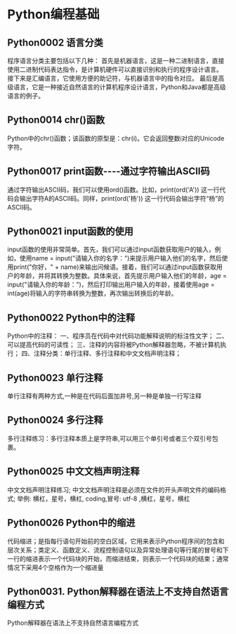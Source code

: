 # Python编程基础

## Python0002 语言分类
程序语言分类主要包括以下几种：
首先是机器语言，这是一种二进制语言，直接使用二进制代码表达指令，是计算机硬件可以直接识别和执行的程序设计语言。
接下来是汇编语言，它使用方便的助记符，与机器语言中的指令对应。
最后是高级语言，它是一种接近自然语言的计算机程序设计语言，Python和Java都是高级语言的例子。

## Python0014 chr()函数
Python中的chr()函数；该函数的原型是：chr(i)。它会返回整数i对应的Unicode字符。

## Python0017 print函数----通过字符输出ASCII码
通过字符输出ASCII码，我们可以使用ord()函数。比如，print(ord('A')) 这一行代码会输出字符A的ASCII码。同样，print(ord('杨')) 这一行代码会输出字符“杨”的ASCII码。

## Python0021 input函数的使用
input函数的使用非常简单。首先，我们可以通过input函数获取用户的输入，例如，使用name = input("请输入你的名字：")来提示用户输入他们的名字，然后使用print("你好，" + name)来输出问候语。接着，我们可以通过input函数获取用户的年龄，并将其转换为整数。具体来说，首先提示用户输入他们的年龄，age = input("请输入你的年龄：")，然后打印输出用户输入的年龄，接着使用age = int(age)将输入的字符串转换为整数，再次输出转换后的年龄。

## Python0022 Python中的注释
Python中的注释：
一、程序员在代码中对代码功能解释说明的标注性文字；
二、可以提高代码的可读性；
三、注释的内容将被Python解释器忽略，不被计算机执行；
四、注释分类：单行注释、多行注释和中文文档声明注释；

## Python0023 单行注释
单行注释有两种方式,一种是在代码后面加井号,另一种是单独一行写注释

## Python0024 多行注释
多行注释练习：多行注释本质上是字符串,可以用三个单引号或者三个双引号包裹。

## Python0025 中文文档声明注释

中文文档声明注释练习;
中文文档声明注释是必须在文件的开头声明文件的编码格式;
举例:
横杠，星号，横杠, coding,冒号: utf-8 ,横杠，星号，横杠
## Python0026 Python中的缩进
代码缩进；是指每行语句开始前的空白区域，它用来表示Python程序间的包含和层次关系；类定义、函数定义、流程控制语句以及异常处理语句等行尾的冒号和下一行的缩进表示一个代码块的开始，而缩进结束，则表示一个代码块的结束；通常情况下采用4个空格作为一个缩进量

## Python0031. Python解释器在语法上不支持自然语言编程方式
Python解释器在语法上不支持自然语言编程方式